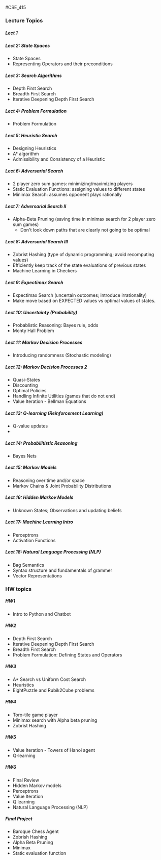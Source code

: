 #CSE_415

### Lecture Topics

##### Lect 1


##### Lect 2: State Spaces
- State Spaces
- Representing Operators and their preconditions

##### Lect 3: Search Algorithms
- Depth First Search
- Breadth First Search 
- Iterative Deepening Depth First Search

##### Lect 4: Problem Formulation
- Problem Formulation


##### Lect 5: Heuristic Search
- Designing Heuristics
- A\* algorithm
- Admissibility and Consistency of a Heuristic


##### Lect 6: Adversarial Search
- 2 player zero sum games: minimizing/maximizing players
- Static Evaluation Functions: assigning values to different states
- Minimax Search: assumes opponent plays rationally

##### Lect 7: Adversarial Search II
- Alpha-Beta Pruning (saving time in minimax search for 2 player zero sum games)
	- Don't look down paths that are clearly not going to be optimal


##### Lect 8: Adversarial Search III
- Zobrist Hashing (type of dynamic programming; avoid recomputing values)
- Efficiently keep track of the state evaluations of previous states
- Machine Learning in Checkers

##### Lect 9: Expectimax Search
- Expectimax Search (uncertain outcomes; introduce irrationality)
- Make move based on EXPECTED values vs optimal values of states.

##### Lect 10: Uncertainty (Probability)
- Probablistic Reasoning: Bayes rule, odds
- Monty Hall Problem

##### Lect 11: Markov Decision Processes
- Introducing randomness (Stochastic modeling)

##### Lect 12: Markov Decision Processes 2
- Quasi-States
- Discounting
- Optimal Policies
- Handling Infinite Utilities (games that do not end)
- Value Iteration - Bellman Equations

##### Lect 13: Q-learning (Reinforcement Learning)
- Q-value updates
- 

##### Lect 14: Probabilitistic Reasoning
- Bayes Nets


##### Lect 15: Markov Models
- Reasoning over time and/or space
- Markov Chains & Joint Probability Distributions

##### Lect 16: Hidden Markov Models
- Unknown States; Observations and updating beliefs

##### Lect 17: Machine Learning Intro
- Perceptrons
- Activation Functions

##### Lect 18: Natural Language Processing (NLP)
- Bag Semantics
- Syntax structure and fundamentals of grammer
- Vector Representations



### HW topics

##### HW1
- Intro to Python and Chatbot

##### HW2
- Depth First Search
- Iterative Deepening Depth First Search
- Breadth First Search
- Problem Formulation: Defining States and Operators

##### HW3
- A\* Search vs Uniform Cost Search
- Heuristics
- EightPuzzle and Rubik2Cube problems

##### HW4
- Toro-tile game player
- Minimax search with Alpha beta pruning
- Zobrist Hashing

##### HW5
- Value Iteration - Towers of Hanoi agent
- Q-learning

##### HW6
- Final Review
- Hidden Markov models
- Perceptrons
- Value Iteration
- Q learning
- Natural Language Processing (NLP)

##### Final Project
- Baroque Chess Agent
- Zobrish Hashing
- Alpha Beta Pruning
- Minimax
- Static evaluation function
